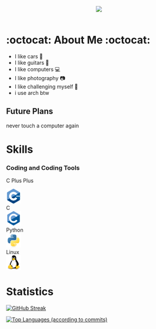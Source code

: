 <div id="header" align="center">
    <img src="https://cdn.myanimelist.net/s/common/uploaded_files/1449565442-799682393c093c4b5a5034dde32bb999.gif" width="200"/>
    <div id="social-media-badges" align="center">
            <img id="badge-view-count" src="https://komarev.com/ghpvc/?username=aloretocornidez&style=flat-square&color=blue" alt=""/>
        </a>
    </div>
</div>




# :octocat: About Me :octocat:

- I like cars :car:  
- I like guitars :guitar:  
- I like computers :computer:  
- I like photography :camera:  
- I like challenging myself :cookie:  
- i use arch btw   



## Future Plans
never touch a computer again

# Skills

### Coding and Coding Tools
<!-- <div><img src="" title="" alt="" width="40" height="40"/> --></div>
C Plus Plus
<div><img src="https://github.com/devicons/devicon/blob/master/icons/cplusplus/cplusplus-original.svg" title="C Plus Plus" alt="C Plus Plus" width="40" height="40"/></div>
C
<div><img src="https://github.com/devicons/devicon/blob/master/icons/c/c-original.svg" title="C" alt="C" width="40" height="40"/></div>
Python
<div><img src="https://github.com/devicons/devicon/blob/master/icons/python/python-original.svg" title="Python" alt="Python" width="40" height="40"/></div>
Linux
<div><img src="https://github.com/devicons/devicon/blob/master/icons/linux/linux-original.svg" title="Linux" alt="Linux" width="40" height="40"/></div>


# Statistics
[![GitHub Streak](https://github-readme-streak-stats.herokuapp.com?user=aloretocornidez&theme=dark&stroke=1793D1&ring=1793D1&currStreakLabel=1793D1&dates=929292&sideNums=1793D1&fire=5D00DD)](https://git.io/streak-stats)

[![Top Languages (according to commits)](https://github-readme-stats.vercel.app/api/top-langs/?username=aloretocornidez&layout=compact&theme=vision-friendly-dark)](https://github.com/anuraghazra/github-readme-stats)

